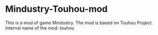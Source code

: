 # Mindustry-Touhou-mod
 This is a mod of game Mindustry. The mod is based on Touhou Project. 
 Internal name of the mod: touhou
 

